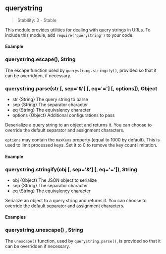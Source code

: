 ## querystring

> Stability: 3 - Stable
    
This module provides utilities for dealing with query strings in URLs. To
include this module, add `require('querystring')` to your code.

#### Example

<script src='http://snippets.c9.io/github.com/c9/nodemanual.org-examples/nodejs_ref_guide/querystring/querystring.js?linestart=3&lineend=0&showlines=false' defer='defer'></script>


### querystring.escape(), String

The escape function used by `querystring.stringify()`, provided so that it can
be overridden, if necessary.

 


### querystring.parse(str [, sep='&'] [, eq='='] [, options]), Object
- str {String}  The query string to parse
- sep {String}  The separator character
- eq {String}  The equivalency character
- options {Object}  Additional configurations to pass

Deserialize a query string to an object and returns it. You can choose to
override the default separator and assignment characters.

`options` may contain the `maxKeys` property (equal to 1000 by default). This is
used to limit processed keys. Set it to 0 to remove the key count limitation.

#### Example

<script src='http://snippets.c9.io/github.com/c9/nodemanual.org-examples/nodejs_ref_guide/querystring/querystring.parse.js?linestart=3&lineend=0&showlines=false' defer='defer'></script>  
 


### querystring.stringify(obj [, sep='&'] [, eq='=']), String
- obj {Object}   The JSON object to serialize
- sep {String}  The separator character
- eq {String}  The equivalency character

Serialize an object to a query string and returns it. You can choose to override
the default separator and assignment characters.

#### Examples

<script src='http://snippets.c9.io/github.com/c9/nodemanual.org-examples/nodejs_ref_guide/querystring/querystring.stringify.js?linestart=3&lineend=0&showlines=false' defer='defer'></script> 


### querystring.unescape() , String

The `unescape()` function, used by `querystring.parse()`, is provided so that it
can be overridden if necessary.




